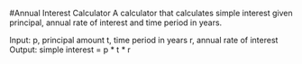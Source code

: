 #Annual Interest Calculator
A calculator that calculates simple interest given principal, annual rate of interest and time period in years. 

Input: 
  p, principal amount 
  t, time period in years 
  r, annual rate of interest 
Output: 
  simple interest = p * t * r
